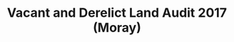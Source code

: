 ---
schema: default
title: Vacant and Derelict Land Audit 2017 (Moray)
organization: Moray Council
notes: Vacant and Derelict Land Audit 2017 (Moray) The Scottish Vacant and Derelict Land Survey is a data collection undertaken to establish the extent and state of vacant and derelict land in Scotland. The survey has been operating since 1988, and is managed by the Scottish Government Communities Analysis Division. The data is sourced from local authorities and the Loch Lomond and Trossachs National Park Authority.
resources:

  - name: Vacant and Derelict Land Audit 2017 (Moray) FEATURE LAYER
  - url: 
  - format: FEATURE LAYER

license: 
category:

  - INSPIRE

  - Planning


  - 

maintainer: Tim Wisniewski
maintainer_email: tim@timwis.com
---